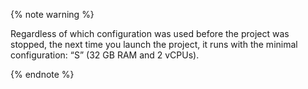 {% note warning %}

Regardless of which configuration was used before the project was stopped, the next time you launch the project, it runs with the minimal configuration: <q>S</q> (32 GB RAM and 2 vCPUs).

{% endnote %}

